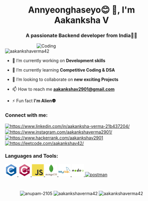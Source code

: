 <h1 align="center">Annyeonghaseyo😊 👋, I'm Aakanksha V</h1>
<h3 align="center">A passionate Backend developer from India👩‍💻</h3>
<img align="right" alt="Coding" width="400"  src="https://images.huffingtonpost.com/2015-09-14-1442203450-2596369-thisprogrammer-thumb.jpeg">
<p align="left"> <img src="https://komarev.com/ghpvc/?username=aakankshaverma42&label=Profile%20views&color=0e75b6&style=flat" alt="aakankshaverma42" /> </p>

- 🔭 I’m currently working on **Development skills**

- 🌱 I’m currently learning **Competitive Coding & DSA**

- 👯 I’m looking to collaborate on **new exciting Projects**

- 📫 How to reach me **aakankshav2901@gmail.com**

- ⚡ Fun fact **I'm Alien👽**

<h3 align="left">Connect with me:</h3>
<p align="left">
<a href="https://www.linkedin.com/in/aakanksha-verma-21b437204/" target="blank"><img align="center" src="https://raw.githubusercontent.com/rahuldkjain/github-profile-readme-generator/master/src/images/icons/Social/linked-in-alt.svg" alt="https://www.linkedin.com/in/aakanksha-verma-21b437204/" height="30" width="40" /></a>
<a href="https://www.instagram.com/aakankshaverma2901/" target="blank"><img align="center" src="https://raw.githubusercontent.com/rahuldkjain/github-profile-readme-generator/master/src/images/icons/Social/instagram.svg" alt="https://www.instagram.com/aakankshaverma2901/" height="30" width="40" /></a>
<a href="https://www.hackerrank.com/aakankshav2901" target="blank"><img align="center" src="https://raw.githubusercontent.com/rahuldkjain/github-profile-readme-generator/master/src/images/icons/Social/hackerrank.svg" alt="https://www.hackerrank.com/aakankshav2901" height="30" width="40" /></a>
<a href="https://leetcode.com/aakankshav42/" target="blank"><img align="center" src="https://raw.githubusercontent.com/rahuldkjain/github-profile-readme-generator/master/src/images/icons/Social/leet-code.svg" alt="https://leetcode.com/aakankshav42/" height="30" width="40" /></a>
</p>

<h3 align="left">Languages and Tools:</h3>
<p align="left"> <a href="https://www.cprogramming.com/" target="_blank" rel="noreferrer"> <img src="https://raw.githubusercontent.com/devicons/devicon/master/icons/c/c-original.svg" alt="c" width="40" height="40"/> </a> <a href="https://www.w3schools.com/cpp/" target="_blank" rel="noreferrer"> <img src="https://raw.githubusercontent.com/devicons/devicon/master/icons/cplusplus/cplusplus-original.svg" alt="cplusplus" width="40" height="40"/> </a> <a href="https://developer.mozilla.org/en-US/docs/Web/JavaScript" target="_blank" rel="noreferrer"> <img src="https://raw.githubusercontent.com/devicons/devicon/master/icons/javascript/javascript-original.svg" alt="javascript" width="40" height="40"/> </a> <a href="https://www.mongodb.com/" target="_blank" rel="noreferrer"> <img src="https://raw.githubusercontent.com/devicons/devicon/master/icons/mongodb/mongodb-original-wordmark.svg" alt="mongodb" width="40" height="40"/> </a> <a href="https://www.mysql.com/" target="_blank" rel="noreferrer"> <img src="https://raw.githubusercontent.com/devicons/devicon/master/icons/mysql/mysql-original-wordmark.svg" alt="mysql" width="40" height="40"/> </a> <a href="https://nodejs.org" target="_blank" rel="noreferrer"> <img src="https://raw.githubusercontent.com/devicons/devicon/master/icons/nodejs/nodejs-original-wordmark.svg" alt="nodejs" width="40" height="40"/> </a> <a href="https://postman.com" target="_blank" rel="noreferrer"> <img src="https://www.vectorlogo.zone/logos/getpostman/getpostman-icon.svg" alt="postman" width="40" height="40"/> </a> </p>
<br>
<p align="center"> <img width="40%" src="https://github-readme-stats.vercel.app/api/top-langs?username=aakankshaverma42&&theme=onedark&&locale=en&layout=compact&hide_border=true" alt="anupam-2105" />
<img width="48%" src="https://github-readme-stats.vercel.app/api?username=aakankshaverma42&show_icons=true&locale=en&&theme=onedark&&hide_border=true" alt="aakankshaverma42" />
<img width="48%" src="https://github-readme-streak-stats.herokuapp.com/?user=aakankshaverma42&theme=onedark&&bg_color="000000"&hide_border=true" alt="aakankshaverma42" /> </p>
